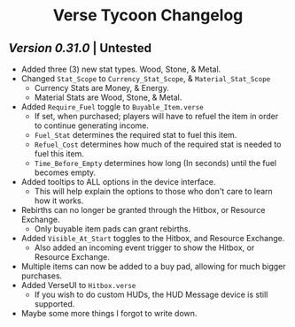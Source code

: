 <h1 align="center">Verse Tycoon Changelog</h1>

## *Version 0.31.0* | Untested
- Added three (3) new stat types. Wood, Stone, & Metal. 
- Changed `Stat_Scope` to `Currency_Stat_Scope`, & `Material_Stat_Scope`
	- Currency Stats are Money, & Energy.
	- Material Stats are Wood, Stone, & Metal.
- Added `Require_Fuel` toggle to `Buyable_Item.verse`
	- If set, when purchased; players will have to refuel the item in order to continue generating income.
	- `Fuel_Stat` determines the required stat to fuel this item.
	- `Refuel_Cost` determines how much of the required stat is needed to fuel this item.
	- `Time_Before_Empty` determines how long (In seconds) until the fuel becomes empty.
- Added tooltips to ALL options in the device interface.
	- This will help explain the options to those who don't care to learn how it works. 
- Rebirths can no longer be granted through the Hitbox, or Resource Exchange. 
	- Only buyable item pads can grant rebirths.
- Added `Visible_At_Start` toggles to the Hitbox, and Resource Exchange.
	- Also added an incoming event trigger to show the Hitbox, or Resource Exchange.
- Multiple items can now be added to a buy pad, allowing for much bigger purchases.
- Added VerseUI to `Hitbox.verse`
	- If you wish to do custom HUDs, the HUD Message device is still supported. 
- Maybe some more things I forgot to write down.